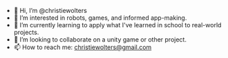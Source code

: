 - 👋 Hi, I’m @christiewolters
- 👀 I’m interested in robots, games, and informed app-making.
- 🌱 I’m currently learning to apply what I've learned in school to real-world projects.
- 💞️ I’m looking to collaborate on a unity game or other project.
- 📫 How to reach me: christiewolters@gmail.com

<!---
christiewolters/christiewolters is a ✨ special ✨ repository because its `README.md` (this file) appears on your GitHub profile.
You can click the Preview link to take a look at your changes.
--->
